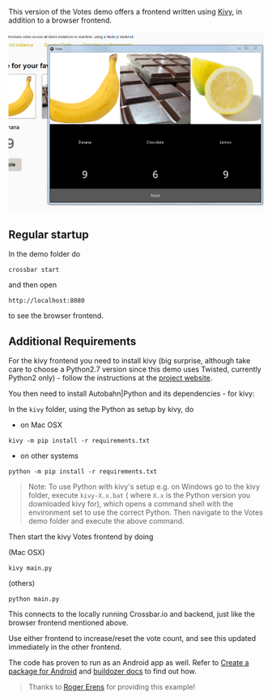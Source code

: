 This version of the Votes demo offers a frontend written using [Kivy](http://kivy.org/#home), in addition to a browser frontend.

![web and kivy frontends](screenshot_votes_kivy.png)

## Regular startup

In the demo folder do 

```
crossbar start
```

and then open 

```
http://localhost:8080
```

to see the browser frontend.

## Additional Requirements

For the kivy frontend you need to install kivy (big surprise, although take care to choose a Python2.7 version since this demo uses Twisted, currently Python2 only) - follow the instructions at the [project website](http://kivy.org/docs/gettingstarted/installation.html).

You then need to install Autobahn|Python and its dependencies - for kivy:

In the `kivy` folder, using the Python as setup by kivy, do

* on Mac OSX

```
kivy -m pip install -r requirements.txt
```

* on other systems

```
python -m pip install -r requirements.txt
```

> Note: To use Python with kivy's setup e.g. on Windows go to the kivy folder, execute `kivy-X.x.bat` ( where `X.x` is the Python version you downloaded kivy for), which opens a command shell with the environment set to use the correct Python. Then navigate to the Votes demo folder and execute the above command.

Then start the kivy Votes frontend by doing

(Mac OSX)

``` 
kivy main.py
```

(others)

```
python main.py
```

This connects to the locally running Crossbar.io and backend, just like the browser frontend mentioned above.

Use either frontend to increase/reset the vote count, and see this updated immediately in the other frontend.

The code has proven to run as an Android app as well. Refer to [Create a package for Android](http://kivy.org/docs/guide/packaging-android.html) and [buildozer docs](http://buildozer.readthedocs.org/en/latest/) to find out how.

> Thanks to [Roger Erens](https://github.com/rogererens) for providing this example!
